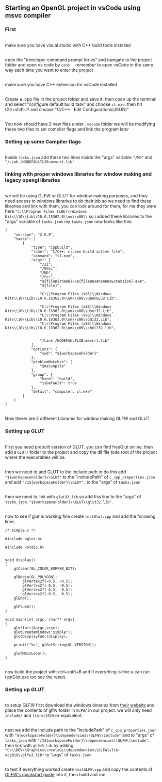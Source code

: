 ## Starting an OpenGL project in vsCode using msvc compiler

### First
<br />make sure you have visual studio with C++ build tools installed

<br /> open the "developer command prompt for vs" and navigate to the project folder and open vs code by `code .` remember to open vsCode in the same way each time you want to enter the project

<br /> make sure you have C++ extension for vsCode installed

<br /> Create a .cpp file in the project folder and save it. then open up the terminal and select "configure default build task" and choose `cl.exe`. then hit Ctrl+shift+P and choose "C/C++ : Edit Configurations(JSON)"

<br /> You now should have 2 new files under `.vscode` folder we will be modifying these two files to set compiler flags and link the program later

### Setting up some Compiler flags

<br> Inside `tasks.json` add these two lines inside the "args" variable `"/MD"` and `"/Link /NODEFAULTLIB:msvcrt.lib"`

### linking with proper windows libraries for window making and legacy opengl libraries

<br /> we will be using GLFW or GLUT for window making purposes, and they need access to windows libraries to do their job so we need to find these libraries and link with them, you can look around for them, for me they were here `"C:\\Program Files (x86)\\Windows Kits\\10\\Lib\\10.0.18362.0\\um\\x86\\` so i added these libraries to the "args" variable of `tasks.json` my `tasks.json` now looks like this:

```
{
	"version": "2.0.0",
	"tasks": [
		{
			"type": "cppbuild",
			"label": "C/C++: cl.exe build active file",
			"command": "cl.exe",
			"args": [
				"/Zi",
				"/EHsc",
				"/MD",
				"/Fe:",
				"${fileDirname}\\${fileBasenameNoExtension}.exe",
				"${file}",

				"C:\\Program Files (x86)\\Windows Kits\\10\\Lib\\10.0.18362.0\\um\\x86\\OpenGL32.Lib",

				"C:\\Program Files (x86)\\Windows Kits\\10\\Lib\\10.0.18362.0\\um\\x86\\User32.Lib",
				"C:\\Program Files (x86)\\Windows Kits\\10\\Lib\\10.0.18362.0\\um\\x86\\Gdi32.Lib",
				"C:\\Program Files (x86)\\Windows Kits\\10\\Lib\\10.0.18362.0\\um\\x86\\shell32.lib",


				"/Link /NODEFAULTLIB:msvcrt.lib"
			],
			"options": {
				"cwd": "${workspaceFolder}"
			},
			"problemMatcher": [
				"$msCompile"
			],
			"group": {
				"kind": "build",
				"isDefault": true
			},
			"detail": "compiler: cl.exe"
		}
	]
}

```

<br /> Now therer are 2 different Libraries for window making GLFW and GLUT

### Setting up GLUT

<br /> First you need prebuilt version of GLUT, you can find freeGlut online. then add a `GLUT/` folder to the project and copy the dll file tode root of the project where the executables will be.

<br /> then we need to add GLUT to the include path to do this add `"${workspaceFolder}\\GLUT"` to the "includePath" of `c_cpp_properties.json` and add `"/I${workspaceFolder}\\GLUT",` to the "args" of `tasks,json`

<br /> then we need to link with `glut32.lib` so add this line to the "args" of `tasks.json`. `"${workspaceFolder}\\GLUT\\glut32.lib"`.


<br /> now to see if glut is working fine create `testGlut.cpp` and add the following lines

```
/* simple.c */

#include <glut.h>

#include <stdio.h>


void display()
{
    glClear(GL_COLOR_BUFFER_BIT);

    glBegin(GL_POLYGON);
        glVertex2f(-0.5, -0.5);
        glVertex2f( 0.5, -0.5);
        glVertex2f( 0.5,  0.5);
        glVertex2f(-0.5,  0.5);
    glEnd();

    glFlush();
}

void main(int argc, char** argv)
{
    glutInit(&argc,argv);
    glutCreateWindow("simple");
    glutDisplayFunc(display);

    printf("%s", glGetString(GL_VERSION));

    glutMainLoop();
}
```

<br /> now build the project wiht ctrl+shift+B and if everything is fine u can run testGlut.exe too see the result.


### Setting up GLUT

<br /> to setup GLFW first download the windows binaries from [their website](https://www.glfw.org/download.html) and place the contents of glfw folder in  `GLFW/` in our project. we will only need `include/` and `lib-vc2019` or equivalent.

<br /> next we add the include path to the "includePath" of `c_cpp_properties.json` with `"${workspaceFolder}\\dependencies\\GLFW\\include"` and to "args" of `tasks,json` with `"/I${workspaceFolder}\\dependencies\\GLFW\\include"`. then link with `glfw3.lib` by adding `"C:\\DEV\\Graphics\\neelaGL\\dependencies\\GLFW\\lib-vc2019\\glfw3.lib"` to "args" of `tasks.json`.

<br /> to test if everything worked create `testGLFW.cpp` and copy the contents of [GLFW's quickstart guide](https://www.glfw.org/documentation.html) into it, then build and run
